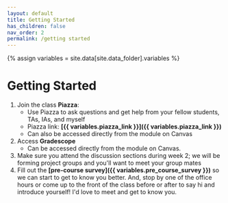 ```yaml
---
layout: default
title: Getting Started
has_children: false
nav_order: 2
permalink: /getting started
---
```


{% assign variables = site.data[site.data_folder].variables %}
# Getting Started

1. Join the class **Piazza**:
   - Use Piazza to ask questions and get help from your fellow students, TAs, IAs, and myself
   - Piazza link:  **[{{ variables.piazza_link }}]({{ variables.piazza_link }})**
   - Can also be accessed directly from the module on Canvas
2. Access **Gradescope**
   -  Can be accessed directly from the module on Canvas. 
3. Make sure you attend the discussion sections during week 2; we will be forming project groups and you'll want to meet your group mates
4. Fill out the **[pre-course survey]({{ variables.pre_course_survey }})** so we can start to get to know you better. And, stop by one of the office hours or come up to the front of the class before or after to say hi and introduce yourself! I'd love to meet and get to know you.
